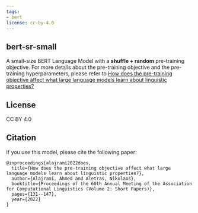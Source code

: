 ```yaml
---
tags: 
- bert
license: cc-by-4.0
---
```

## bert-sr-small
A small-size BERT Language Model with a **shuffle + random** pre-training objective. For more details about the pre-training objective and the pre-training hyperparameters, please refer to [How does the pre-training objective affect what large language models learn about linguistic properties?](https://aclanthology.org/2022.acl-short.16/)

## License
CC BY 4.0

## Citation
If you use this model, please cite the following paper:
```
@inproceedings{alajrami2022does,
  title={How does the pre-training objective affect what large language models learn about linguistic properties?},
  author={Alajrami, Ahmed and Aletras, Nikolaos},
  booktitle={Proceedings of the 60th Annual Meeting of the Association for Computational Linguistics (Volume 2: Short Papers)},
  pages={131--147},
  year={2022}
}
```